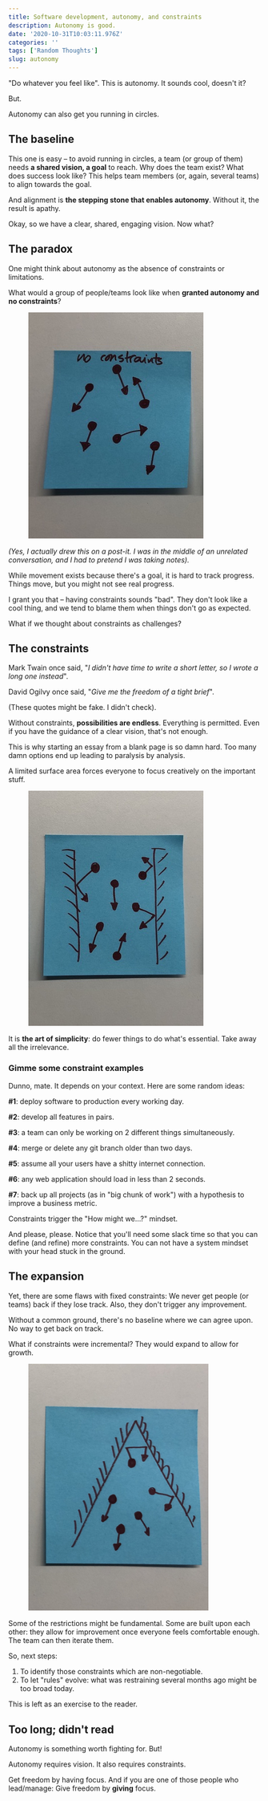 ```yaml
---
title: Software development, autonomy, and constraints
description: Autonomy is good.
date: '2020-10-31T10:03:11.976Z'
categories: ''
tags: ['Random Thoughts']
slug: autonomy
---
```


"Do whatever you feel like". This is autonomy. It sounds cool, doesn't it?

But.

Autonomy can also get you running in circles.

## The baseline

This one is easy – to avoid running in circles, a team (or group of them) needs **a shared vision, a goal** to reach. Why does the team exist? What does success look like? This helps team members (or, again, several teams) to align towards the goal.

And alignment is **the stepping stone that enables autonomy**. Without it, the result is apathy.

Okay, so we have a clear, shared, engaging vision. Now what?

## The paradox

One might think about autonomy as the absence of constraints or limitations.

What would a group of people/teams look like when **granted autonomy and no constraints**?

<figure class="figure" style="max-width:360px">
  <img src="./no-constraint.jpg" alt="People or teams within a constraint-free environment">
</figure>

_(Yes, I actually drew this on a post-it. I was in the middle of an unrelated conversation, and I had to pretend I was taking notes)._

While movement exists because there's a goal, it is hard to track progress. Things move, but you might not see real progress.

I grant you that – having constraints sounds "bad". They don't look like a cool thing, and we tend to blame them when things don't go as expected.

What if we thought about constraints as challenges?

## The constraints

Mark Twain once said, "_I didn't have time to write a short letter, so I wrote a long one instead_".

David Ogilvy once said, "_Give me the freedom of a tight brief_".

(These quotes might be fake. I didn't check).

Without constraints, **possibilities are endless**. Everything is permitted. Even if you have the guidance of a clear vision, that's not enough.

This is why starting an essay from a blank page is so damn hard. Too many damn options end up leading to paralysis by analysis.

A limited surface area forces everyone to focus creatively on the important stuff.

<figure class="figure" style="max-width:360px">
  <img src="./fixed-constraint.jpg" alt="People or teams within a constraint-fixed environment">
</figure>

It is **the art of simplicity**: do fewer things to do what's essential. Take away all the irrelevance.

### Gimme some constraint examples

Dunno, mate. It depends on your context. Here are some random ideas:

**#1**: deploy software to production every working day.

**#2**: develop all features in pairs.

**#3**: a team can only be working on 2 different things simultaneously.

**#4**: merge or delete any git branch older than two days.

**#5**: assume all your users have a shitty internet connection.

**#6**: any web application should load in less than 2 seconds.

**#7**: back up all projects (as in "big chunk of work") with a hypothesis to improve a business metric.

Constraints trigger the "How might we…?" mindset.

And please, please. Notice that you'll need some slack time so that you can define (and refine) more constraints. You can not have a system mindset with your head stuck in the ground.

## The expansion

Yet, there are some flaws with fixed constraints: We never get people (or teams) back if they lose track. Also, they don't trigger any improvement.

Without a common ground, there's no baseline where we can agree upon. No way to get back on track.

What if constraints were incremental? They would expand to allow for growth.

<figure class="figure" style="max-width:360px">
  <img src="./cone-constraint.jpg" alt="People or teams within a constraint-expanding environment">
</figure>

Some of the restrictions might be fundamental. Some are built upon each other: they allow for improvement once everyone feels comfortable enough. The team can then iterate them.

So, next steps:

1) To identify those constraints which are non-negotiable.
2) To let "rules" evolve: what was restraining several months ago might be too broad today.

This is left as an exercise to the reader.

## Too long; didn't read

Autonomy is something worth fighting for. But!

Autonomy requires vision. It also requires constraints.

Get freedom by having focus. And if you are one of those people who lead/manage: Give freedom by **giving** focus.
